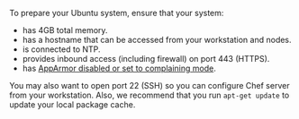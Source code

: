 To prepare your Ubuntu system, ensure that your system:

* has 4GB total memory.
* has a hostname that can be accessed from your workstation and nodes.
* is connected to NTP.
* provides inbound access (including firewall) on port 443 (HTTPS).
* has [AppArmor disabled or set to complaining mode](http://docs.chef.io/install_server_pre.html#apparmor).

You may also want to open port 22 (SSH) so you can configure Chef server from your workstation. Also, we recommend that you run `apt-get update` to update your local package cache.
